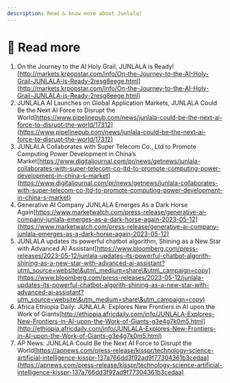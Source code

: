 ```yaml
---
description: Read & know more about Junlala!
---
```


# 📑 Read more



1. On the Journey to the AI Holy Grail, JUNLALA is Ready\![http://markets.krpopstar.com/info/On-the-Journey-to-the-AI-Holy-Grail-JUNLALA-is-Ready-2resg8eege.html](http://markets.krpopstar.com/info/On-the-Journey-to-the-AI-Holy-Grail-JUNLALA-is-Ready-2resg8eege.html)
2. JUNLALA AI Launches on Global Application Markets, JUNLALA Could Be the Next AI Force to Disrupt the World[https://www.pipelinepub.com/news/junlala-could-be-the-next-ai-force-to-disrupt-the-world/17312](https://www.pipelinepub.com/news/junlala-could-be-the-next-ai-force-to-disrupt-the-world/17312)
3. JUNLALA Collaborates with Super Telecom Co., Ltd to Promote Computing Power Development in China’s Market[https://www.digitaljournal.com/pr/news/getnews/junlala-collaborates-with-super-telecom-co-ltd-to-promote-computing-power-development-in-china-s-market](https://www.digitaljournal.com/pr/news/getnews/junlala-collaborates-with-super-telecom-co-ltd-to-promote-computing-power-development-in-china-s-market)
4. Generative AI Company JUNLALA Emerges As a Dark Horse Again[https://www.marketwatch.com/press-release/generative-ai-company-junlala-emerges-as-a-dark-horse-again-2023-05-12](https://www.marketwatch.com/press-release/generative-ai-company-junlala-emerges-as-a-dark-horse-again-2023-05-12)
5. JUNLALA updates its powerful chatbot algorithm, Shining as a New Star with Advanced AI Assistant[https://www.bloomberg.com/press-releases/2023-05-12/junlala-updates-its-powerful-chatbot-algorith-shining-as-a-new-star-with-advanced-ai-assistant?utm\_source=website\&utm\_medium=share\&utm\_campaign=copy](https://www.bloomberg.com/press-releases/2023-05-12/junlala-updates-its-powerful-chatbot-algorith-shining-as-a-new-star-with-advanced-ai-assistant?utm_source=website\&utm_medium=share\&utm_campaign=copy)
6. Africa Ethiopia Daily: JUNLALA: Explores New Frontiers in AI upon the Work of Giants[http://ethiopia.africdaily.com/info/JUNLALA-Explores-New-Frontiers-in-AI-upon-the-Work-of-Giants-g3e4g7k0m5.html](http://ethiopia.africdaily.com/info/JUNLALA-Explores-New-Frontiers-in-AI-upon-the-Work-of-Giants-g3e4g7k0m5.html)
7. AP News: JUNLALA Could Be the Next AI Force to Disrupt the World[https://apnews.com/press-release/kisspr/technology-science-artificial-intelligence-kisspr-137a766dd3f92ad9f77304361b3cedaa](https://apnews.com/press-release/kisspr/technology-science-artificial-intelligence-kisspr-137a766dd3f92ad9f77304361b3cedaa)
